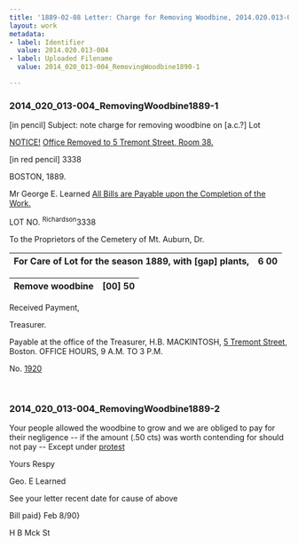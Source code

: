 ```yaml
---
title: '1889-02-08 Letter: Charge for Removing Woodbine, 2014.020.013-004'
layout: work
metadata:
- label: Identifier
  value: 2014.020.013-004
- label: Uploaded Filename
  value: 2014_020_013-004_RemovingWoodbine1890-1

---
```

<div class="pages">
<div id="page-1751979">
<h3><a name="page-1751979">2014_020_013-004_RemovingWoodbine1889-1</a></h3>
<div class="page-content">
<p>[in pencil] Subject: note charge for removing woodbine on [a.c.?] Lot</p>
<p><u>NOTICE!</u> <u>Office Removed to 5 Tremont Street, Room 38.</u></p>
<p>[in red pencil] 3338</p>
<p>BOSTON, 1889.</p>
<p>Mr George E. Learned<span class='line-break'> </span><u>All Bills are Payable upon the Completion of the Work.</u></p>
<p>LOT NO. <sup>Richardson</sup>3338</p>
<p>To the Proprietors of the Cemetery of Mt. Auburn, Dr.</p>
<p><table class='tabular'><thead><span class='line-break'> </span><tr><th>For Care of Lot for the season 1889, with [gap] plants,</th> <th>6 00<span class='line-break'> </span></th></tr></thead> </table> <table class='tabular'><thead><span class='line-break'> </span><tr><th>Remove woodbine</th> <th>[00] 50<span class='line-break'> </span></th></tr></thead> </table> <span class='line-break'> </span>Received Payment,</p>
<p>Treasurer.</p>
<p>Payable at the office of the Treasurer, H.B. MACKINTOSH, <u>5 Tremont Street,</u> Boston.<span class='line-break'> </span>OFFICE HOURS, 9 A.M. TO 3 P.M.</p>
<p>No. <u>1920</u><span class='line-break'> </span></p>
</div>
</div>
<br />
<div id="page-1751980">
<h3><a name="page-1751980">2014_020_013-004_RemovingWoodbine1889-2</a></h3>
<div class="page-content">
<p>Your people allowed the<span class='line-break'> </span>woodbine to grow and<span class='line-break'> </span>we are obliged to pay<span class='line-break'> </span>for their negligence --<span class='line-break'> </span>if the amount (.50 cts)<span class='line-break'> </span>was worth contending<span class='line-break'> </span>for should not pay --<span class='line-break'> </span>Except under <u>protest</u></p>
<p>Yours Respy</p>
<p>Geo. E Learned</p>
<p>See your letter recent date<span class='line-break'> </span>for cause of above</p>
<p>Bill paid}<span class='line-break'> </span>Feb 8/90}</p>
<p>H B Mck<span class='line-break'> </span>St</p>
</div>
</div>
<br />
</div>
